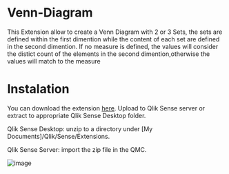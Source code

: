 # Venn-Diagram
This Extension allow to create a Venn Diagram with 2 or 3 Sets, the sets are defined within the first dimention while the content of each set are defined in the second dimention. If no measure is defined, the values will consider the distict count of the elements in the second dimention,otherwise the values will match to the measure

# Instalation
You can download the extension [here](https://github.com/ArturTrautenmuller/Venn-Diagram). Upload to Qlik Sense server or extract to appropriate Qlik Sense Desktop folder.

Qlik Sense Desktop: unzip to a directory under [My Documents]/Qlik/Sense/Extensions.

Qlik Sense Server: import the zip file in the QMC.


![image](https://user-images.githubusercontent.com/39464553/178122262-1231b226-91b9-4b7a-a6a0-64a6e5b4c18c.png)
